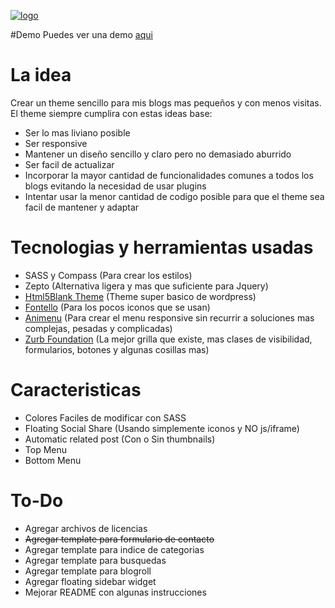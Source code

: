 [![logo](http://blogjapon.com.ar/wp-content/themes/small_dog/screenshot.png)](http://federicosantillan.com.ar)

#Demo
Puedes ver una demo [aqui](http://blogjapon.com.ar)

# La idea

Crear un theme sencillo para mis blogs mas pequeños y con menos visitas. El theme siempre cumplira con estas ideas base:

- Ser lo mas liviano posible
- Ser responsive
- Mantener un diseño sencillo y claro pero no demasiado aburrido
- Ser facil de actualizar
- Incorporar la mayor cantidad de funcionalidades comunes a todos los blogs evitando la necesidad de usar plugins
- Intentar usar la menor cantidad de codigo posible para que el theme sea facil de mantener y adaptar

# Tecnologias y herramientas usadas

- SASS y Compass (Para crear los estilos)
- Zepto (Alternativa ligera y mas que suficiente para Jquery)
- [Html5Blank Theme](http://html5blank.com/) (Theme super basico de wordpress)
- [Fontello](http://fontello.com/) (Para los pocos iconos que se usan)
- [Animenu](https://github.com/catalinred/Animenu) (Para crear el menu responsive sin recurrir a soluciones mas complejas, pesadas y complicadas)
- [Zurb Foundation](https://github.com/zurb/foundation) (La mejor grilla que existe, mas clases de visibilidad, formularios, botones y algunas cosillas mas)

# Caracteristicas
- Colores Faciles de modificar con SASS
- Floating Social Share (Usando simplemente iconos y NO js/iframe)
- Automatic related post (Con o Sin thumbnails)
- Top Menu
- Bottom Menu

# To-Do
- Agregar archivos de licencias
- ~~Agregar template para formulario de contacto~~
- Agregar template para indice de categorias
- Agregar template para busquedas
- Agregar template para blogroll
- Agregar floating sidebar widget
- Mejorar README con algunas instrucciones

